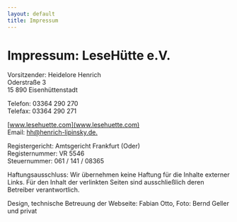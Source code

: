```yaml
---
layout: default
title: Impressum
---
```


# Impressum: LeseHütte e.V.

Vorsitzender: Heidelore Henrich  
Oderstraße 3  
15 890 Eisenhüttenstadt  

Telefon: 03364 290 270  
Telefax: 03364 290 271  

[www.lesehuette.com](www.lesehuette.com)  
Email: [hh@henrich-lipinsky.de.](mailto:hh@henrich-lispinsky.de)

Registergericht: Amtsgericht Frankfurt (Oder)  
Registernummer: VR 5546  
Steuernummer: 061 / 141 / 08365  

Haftungsausschluss: Wir übernehmen keine Haftung für die Inhalte externer Links. Für den Inhalt der verlinkten Seiten sind ausschließlich deren Betreiber verantwortlich.


Design, technische Betreuung der Webseite: Fabian Otto, Foto: Bernd Geller und privat

